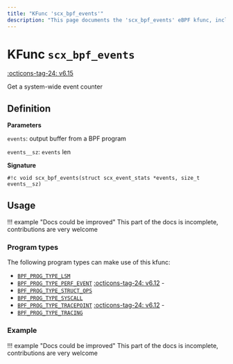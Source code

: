 ```yaml
---
title: "KFunc 'scx_bpf_events'"
description: "This page documents the 'scx_bpf_events' eBPF kfunc, including its definition, usage, program types that can use it, and examples."
---
```

# KFunc `scx_bpf_events`

<!-- [FEATURE_TAG](scx_bpf_events) -->
[:octicons-tag-24: v6.15](https://github.com/torvalds/linux/commit/17103b8504de68958b0ff412ed2ae2e6484fa65f)
<!-- [/FEATURE_TAG] -->

Get a system-wide event counter

## Definition

**Parameters**

`events`: output buffer from a BPF program

`events__sz`: `events` len

**Signature**

<!-- [KFUNC_DEF] -->
`#!c void scx_bpf_events(struct scx_event_stats *events, size_t events__sz)`
<!-- [/KFUNC_DEF] -->

## Usage

!!! example "Docs could be improved"
    This part of the docs is incomplete, contributions are very welcome

### Program types

The following program types can make use of this kfunc:

<!-- [KFUNC_PROG_REF] -->
- [`BPF_PROG_TYPE_LSM`](../program-type/BPF_PROG_TYPE_LSM.md)
- [`BPF_PROG_TYPE_PERF_EVENT`](../program-type/BPF_PROG_TYPE_PERF_EVENT.md) [:octicons-tag-24: v6.12](https://github.com/torvalds/linux/commit/bc638d8cb5be813d4eeb9f63cce52caaa18f3960) - 
- [`BPF_PROG_TYPE_STRUCT_OPS`](../program-type/BPF_PROG_TYPE_STRUCT_OPS.md)
- [`BPF_PROG_TYPE_SYSCALL`](../program-type/BPF_PROG_TYPE_SYSCALL.md)
- [`BPF_PROG_TYPE_TRACEPOINT`](../program-type/BPF_PROG_TYPE_TRACEPOINT.md) [:octicons-tag-24: v6.12](https://github.com/torvalds/linux/commit/bc638d8cb5be813d4eeb9f63cce52caaa18f3960) - 
- [`BPF_PROG_TYPE_TRACING`](../program-type/BPF_PROG_TYPE_TRACING.md)
<!-- [/KFUNC_PROG_REF] -->

### Example

!!! example "Docs could be improved"
    This part of the docs is incomplete, contributions are very welcome

